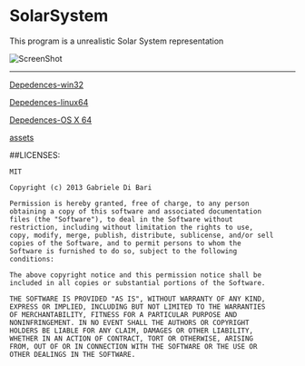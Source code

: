 SolarSystem
===========

  This program is a unrealistic Solar System representation  
  
  ![ScreenShot](https://raw.github.com/Gabriele91/SolarSystem/master/Readme.png?raw=true)

---

 [Depedences-win32](https://dl.dropboxusercontent.com/u/26656895/SolarSystem/dependences-win32.zip)
 
 [Depedences-linux64](https://dl.dropboxusercontent.com/u/26656895/Easy2D/dependences-linux64.zip)
 
 [Depedences-OS X 64](https://dl.dropboxusercontent.com/u/26656895/Easy2D/dependences-osx64.zip)
 
 [assets](https://dl.dropboxusercontent.com/u/26656895/SolarSystem/SolarSystem.zip)

##LICENSES:

    MIT
    
    Copyright (c) 2013 Gabriele Di Bari
    
    Permission is hereby granted, free of charge, to any person
    obtaining a copy of this software and associated documentation
    files (the "Software"), to deal in the Software without
    restriction, including without limitation the rights to use,
    copy, modify, merge, publish, distribute, sublicense, and/or sell
    copies of the Software, and to permit persons to whom the
    Software is furnished to do so, subject to the following
    conditions:
    
    The above copyright notice and this permission notice shall be
    included in all copies or substantial portions of the Software.
    
    THE SOFTWARE IS PROVIDED "AS IS", WITHOUT WARRANTY OF ANY KIND,
    EXPRESS OR IMPLIED, INCLUDING BUT NOT LIMITED TO THE WARRANTIES
    OF MERCHANTABILITY, FITNESS FOR A PARTICULAR PURPOSE AND
    NONINFRINGEMENT. IN NO EVENT SHALL THE AUTHORS OR COPYRIGHT
    HOLDERS BE LIABLE FOR ANY CLAIM, DAMAGES OR OTHER LIABILITY,
    WHETHER IN AN ACTION OF CONTRACT, TORT OR OTHERWISE, ARISING
    FROM, OUT OF OR IN CONNECTION WITH THE SOFTWARE OR THE USE OR
    OTHER DEALINGS IN THE SOFTWARE.
